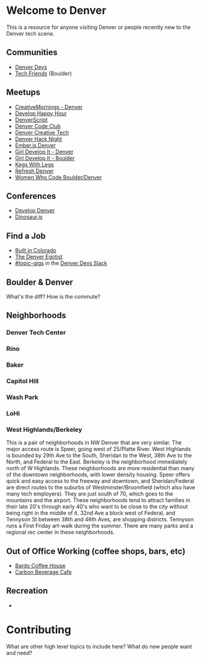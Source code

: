 # Welcome to Denver

This is a resource for anyone visiting Denver or people recently new to the Denver tech scene.

## Communities
* [Denver Devs](http://denverdevs.org/)
* [Tech Friends](http://www.gettechfriends.com/) (Boulder)

## Meetups
* [CreativeMornings - Denver](https://creativemornings.com/cities/den)
* [Develop Happy Hour](http://www.meetup.com/Develop-Happy-Hour/)
* [DenverScript](http://www.meetup.com/DenverScript/)
* [Denver Code Club](http://www.meetup.com/Denver-Code-Club/)
* [Denver Creative Tech](http://www.meetup.com/denver-creative-tech/)
* [Denver Hack Night](http://www.meetup.com/Denver-Hack-Nite/)
* [Ember.js Denver](http://www.meetup.com/Ember-js-Denver/)
* [Girl Develop It - Denver](https://www.girldevelopit.com/chapters/denver)
* [Girl Develop It - Boulder](https://www.girldevelopit.com/chapters/boulder)
* [Kegs With Legs](http://adclubdenver.com/Kegs-With-Legs)
* [Refresh Denver](http://www.meetup.com/refreshdenver/)
* [Women Who Code Boulder/Denver](http://www.meetup.com/Women-Who-Code-Boulder-Denver/)

## Conferences
* [Develop Denver](https://developdenver.org/)
* [Dinosaur.js](http://dinosaurjs.org/)

## Find a Job
* [Built in Colorado](http://www.builtincolorado.com/jobs)
* [The Denver Egotist](http://www.thedenveregotist.com/jobs)
* [#topic-gigs](https://denver-devs.slack.com/messages/topic-gigs/) in the [Denver Devs Slack](https://denver-dev-slack.herokuapp.com/)

## Boulder & Denver
What's the diff? How is the commute?

## Neighborhoods

### Denver Tech Center
### Rino
### Baker
### Capitol Hill
### Wash Park
### LoHi
### West Highlands/Berkeley
This is a pair of neighborhoods in NW Denver that are very similar. The major access route is Speer, going west of 25/Platte River. West Highlands is bounded by 29th Ave to the South, Sheridan to the West, 38th Ave to the North, and Federal to the East. Berkeley is the neighborhood immediately north of W Highlands.
These neighborhoods are more residential than many of the downtown neighborhoods, with lower density housing. Speer offers quick and easy access to the freeway and downtown, and Sheridan/Federal are direct routes to the suburbs of Westminster/Broomfield (which also have many tech employers). They are just south of 70, which goes to the mountains and the airport.
These neighborhoods tend to attract families in their late 20's through early 40's who want to be close to the city without being right in the middle of it.
32nd Ave a block west of Federal, and Tennyson St between 38th and 46th Aves, are shopping districts. Tennyson runs a First Friday art-walk during the summer. There are many parks and a regional rec center in these neighborhoods.


## Out of Office Working (coffee shops, bars, etc)
* [Bardo Coffee House](http://www.bardocoffee.com/)
* [Carbon Beverage Cafe](http://www.habitcarbon.com/)

## Recreation
*

# Contributing
What are other high level topics to include here? What do new people want and need?
